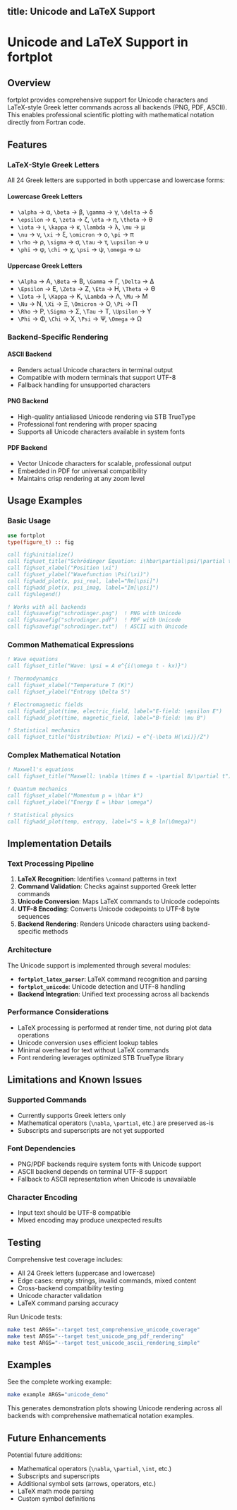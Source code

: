 title: Unicode and LaTeX Support
---

# Unicode and LaTeX Support in fortplot

## Overview

fortplot provides comprehensive support for Unicode characters and LaTeX-style Greek letter commands across all backends (PNG, PDF, ASCII). This enables professional scientific plotting with mathematical notation directly from Fortran code.

## Features

### LaTeX-Style Greek Letters

All 24 Greek letters are supported in both uppercase and lowercase forms:

#### Lowercase Greek Letters
- `\alpha` → α, `\beta` → β, `\gamma` → γ, `\delta` → δ
- `\epsilon` → ε, `\zeta` → ζ, `\eta` → η, `\theta` → θ
- `\iota` → ι, `\kappa` → κ, `\lambda` → λ, `\mu` → μ
- `\nu` → ν, `\xi` → ξ, `\omicron` → ο, `\pi` → π
- `\rho` → ρ, `\sigma` → σ, `\tau` → τ, `\upsilon` → υ
- `\phi` → φ, `\chi` → χ, `\psi` → ψ, `\omega` → ω

#### Uppercase Greek Letters
- `\Alpha` → Α, `\Beta` → Β, `\Gamma` → Γ, `\Delta` → Δ
- `\Epsilon` → Ε, `\Zeta` → Ζ, `\Eta` → Η, `\Theta` → Θ
- `\Iota` → Ι, `\Kappa` → Κ, `\Lambda` → Λ, `\Mu` → Μ
- `\Nu` → Ν, `\Xi` → Ξ, `\Omicron` → Ο, `\Pi` → Π
- `\Rho` → Ρ, `\Sigma` → Σ, `\Tau` → Τ, `\Upsilon` → Υ
- `\Phi` → Φ, `\Chi` → Χ, `\Psi` → Ψ, `\Omega` → Ω

### Backend-Specific Rendering

#### ASCII Backend
- Renders actual Unicode characters in terminal output
- Compatible with modern terminals that support UTF-8
- Fallback handling for unsupported characters

#### PNG Backend
- High-quality antialiased Unicode rendering via STB TrueType
- Professional font rendering with proper spacing
- Supports all Unicode characters available in system fonts

#### PDF Backend
- Vector Unicode characters for scalable, professional output
- Embedded in PDF for universal compatibility
- Maintains crisp rendering at any zoom level

## Usage Examples

### Basic Usage

```fortran
use fortplot
type(figure_t) :: fig

call fig%initialize()
call fig%set_title("Schrödinger Equation: i\hbar\partial\psi/\partial t = H\psi")
call fig%set_xlabel("Position \xi")
call fig%set_ylabel("Wavefunction \Psi(\xi)")
call fig%add_plot(x, psi_real, label="Re[\psi]")
call fig%add_plot(x, psi_imag, label="Im[\psi]")
call fig%legend()

! Works with all backends
call fig%savefig("schrodinger.png")  ! PNG with Unicode
call fig%savefig("schrodinger.pdf")  ! PDF with Unicode
call fig%savefig("schrodinger.txt")  ! ASCII with Unicode
```

### Common Mathematical Expressions

```fortran
! Wave equations
call fig%set_title("Wave: \psi = A e^{i(\omega t - kx)}")

! Thermodynamics
call fig%set_xlabel("Temperature T (K)")
call fig%set_ylabel("Entropy \Delta S")

! Electromagnetic fields
call fig%add_plot(time, electric_field, label="E-field: \epsilon E")
call fig%add_plot(time, magnetic_field, label="B-field: \mu B")

! Statistical mechanics
call fig%set_title("Distribution: P(\xi) = e^{-\beta H(\xi)}/Z")
```

### Complex Mathematical Notation

```fortran
! Maxwell's equations
call fig%set_title("Maxwell: \nabla \times E = -\partial B/\partial t")

! Quantum mechanics
call fig%set_xlabel("Momentum p = \hbar k")
call fig%set_ylabel("Energy E = \hbar \omega")

! Statistical physics
call fig%add_plot(temp, entropy, label="S = k_B ln(\Omega)")
```

## Implementation Details

### Text Processing Pipeline

1. **LaTeX Recognition**: Identifies `\command` patterns in text
2. **Command Validation**: Checks against supported Greek letter commands
3. **Unicode Conversion**: Maps LaTeX commands to Unicode codepoints
4. **UTF-8 Encoding**: Converts Unicode codepoints to UTF-8 byte sequences
5. **Backend Rendering**: Renders Unicode characters using backend-specific methods

### Architecture

The Unicode support is implemented through several modules:

- **`fortplot_latex_parser`**: LaTeX command recognition and parsing
- **`fortplot_unicode`**: Unicode detection and UTF-8 handling
- **Backend Integration**: Unified text processing across all backends

### Performance Considerations

- LaTeX processing is performed at render time, not during plot data operations
- Unicode conversion uses efficient lookup tables
- Minimal overhead for text without LaTeX commands
- Font rendering leverages optimized STB TrueType library

## Limitations and Known Issues

### Supported Commands
- Currently supports Greek letters only
- Mathematical operators (`\nabla`, `\partial`, etc.) are preserved as-is
- Subscripts and superscripts are not yet supported

### Font Dependencies
- PNG/PDF backends require system fonts with Unicode support
- ASCII backend depends on terminal UTF-8 support
- Fallback to ASCII representation when Unicode is unavailable

### Character Encoding
- Input text should be UTF-8 compatible
- Mixed encoding may produce unexpected results

## Testing

Comprehensive test coverage includes:

- All 24 Greek letters (uppercase and lowercase)
- Edge cases: empty strings, invalid commands, mixed content
- Cross-backend compatibility testing
- Unicode character validation
- LaTeX command parsing accuracy

Run Unicode tests:
```bash
make test ARGS="--target test_comprehensive_unicode_coverage"
make test ARGS="--target test_unicode_png_pdf_rendering"
make test ARGS="--target test_unicode_ascii_rendering_simple"
```

## Examples

See the complete working example:
```bash
make example ARGS="unicode_demo"
```

This generates demonstration plots showing Unicode rendering across all backends with comprehensive mathematical notation examples.

## Future Enhancements

Potential future additions:
- Mathematical operators (`\nabla`, `\partial`, `\int`, etc.)
- Subscripts and superscripts
- Additional symbol sets (arrows, operators, etc.)
- LaTeX math mode parsing
- Custom symbol definitions